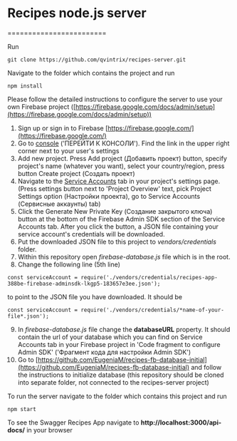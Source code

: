 # Recipes node.js server
========================

Run
```
git clone https://github.com/qvintrix/recipes-server.git
```

Navigate to the folder which contains the project and run
```
npm install
```

Please follow the detailed instructions to configure the server to use your own Firebase project ([https://firebase.google.com/docs/admin/setup](https://firebase.google.com/docs/admin/setup))
1.  Sign up or sign in to Firebase [https://firebase.google.com/](https://firebase.google.com/)
2.  Go to [console](https://console.firebase.google.com/) ('ПЕРЕЙТИ К КОНСОЛИ'). Find the link in the upper right corner next to your user's settings
3.  Add new project. Press Add project (Добавить проект) button, specify project's name (whatever you want), select your country/region, press button Create project (Создать проект)
4.  Navigate to the [Service Accounts](https://console.firebase.google.com/project/_/settings/serviceaccounts/adminsdk) tab in your project's settings page. (Press settings button next to 'Project Overview' text, pick Project Settings option (Настройки проекта), go to Service Accounts (Сервисные аккаунты) tab)
5.  Click the Generate New Private Key (Создание закрытого ключа) button at the bottom of the Firebase Admin SDK section of the Service Accounts tab. After you click the button, a JSON file containing your service account's credentials will be downloaded.
6.  Put the downloaded JSON file to this project to *vendors/credentials* folder.
7.  Within this repository open *firebase-database.js* file which is in the root.
8.  Change the following line (5th line)

```
const serviceAccount = require('./vendors/credentials/recipes-app-388be-firebase-adminsdk-lkgp5-183657e3ee.json');
```

to point to the JSON file you have downloaded. It should be

```
const serviceAccount = require('./vendors/credentials/*name-of-your-file*.json');
```
9.  In  *firebase-database.js* file change the **databaseURL** property. It should contain the url of your database which you can find on Service Accounts tab in your Firebase project in 'Code fragment to configure Admin SDK' ('Фрагмент кода для настройки Admin SDK')
10. Go to [https://github.com/EugeniaM/recipes-fb-database-initial](https://github.com/EugeniaM/recipes-fb-database-initial) and follow the instructions to initialize database (this repository should be cloned into separate folder, not connected to the recipes-server project)

To run the server navigate to the folder which contains this project and run
```
npm start
```

To see the Swagger Recipes App navigate to **http://localhost:3000/api-docs/** in your browser
